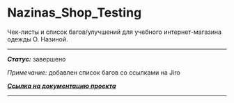 # Nazinas_Shop_Testing

Чек-листы и список багов/улучшений для учебного интернет-магазина одежды О. Назиной.

___
***Статус:*** завершено

*Примечание:* добавлен список багов со ссылками на Jiro

***[Ссылка на документацию проекта](https://testbase.atlassian.net/wiki/spaces/SHOP/overview?homepageId=1411056054)***


___

